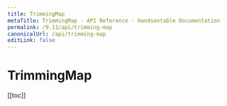 ```yaml
---
title: TrimmingMap
metaTitle: TrimmingMap - API Reference - Handsontable Documentation
permalink: /9.11/api/trimming-map
canonicalUrl: /api/trimming-map
editLink: false
---
```


# TrimmingMap

[[toc]]
